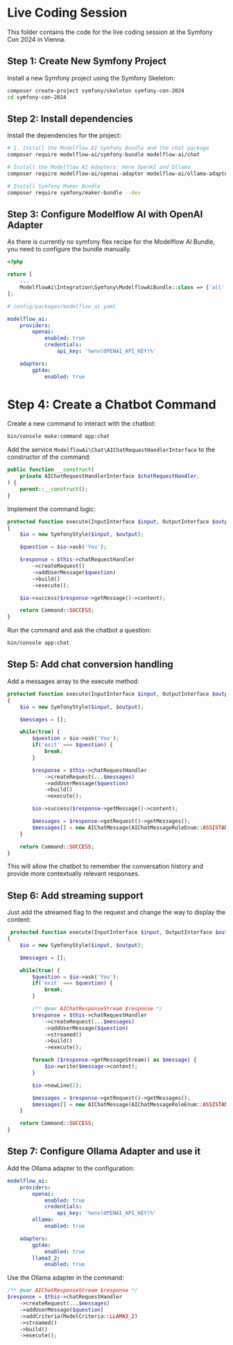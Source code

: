 # Live Coding Session

This folder contains the code for the live coding session at the Symfony Con 2024 in Vienna.

## Step 1: Create New Symfony Project

Install a new Symfony project using the Symfony Skeleton:

```bash
composer create-project symfony/skeleton symfony-con-2024
cd symfony-con-2024
```

## Step 2: Install dependencies

Install the dependencies for the project:

```bash
# 1. Install the Modelflow AI Symfony Bundle and the chat package
composer require modelflow-ai/symfony-bundle modelflow-ai/chat

# Install the Modelflow AI Adapters: Here OpenAI and Ollama
composer require modelflow-ai/openai-adapter modelflow-ai/ollama-adapter

# Install Symfony Maker Bundle
composer require symfony/maker-bundle --dev
```

## Step 3: Configure Modelflow AI with OpenAI Adapter

As there is currently no symfony flex recipe for the Modelflow AI Bundle, you need to configure the bundle manually.

```php
<?php

return [
    ...
    ModelflowAi\Integration\Symfony\ModelflowAiBundle::class => ['all' => true],
];
```

```yaml
# config/packages/modelflow_ai.yaml

modelflow_ai:
    providers:
        openai:
            enabled: true
            credentials:
                api_key: '%env(OPENAI_API_KEY)%'

    adapters:
        gpt4o:
            enabled: true
```

# Step 4: Create a Chatbot Command

Create a new command to interact with the chatbot:

```bash
bin/console make:command app:chat
```

Add the service `ModelflowAi\Chat\AIChatRequestHandlerInterface` to the constructor of the command:

```php
public function __construct(
    private AIChatRequestHandlerInterface $chatRequestHandler,
) {
    parent::__construct();
}
```

Implement the command logic:

```php
protected function execute(InputInterface $input, OutputInterface $output): int
{
    $io = new SymfonyStyle($input, $output);

    $question = $io->ask('You');

    $response = $this->chatRequestHandler
        ->createRequest()
        ->addUserMessage($question)
        ->build()
        ->execute();

    $io->success($response->getMessage()->content);

    return Command::SUCCESS;
}
```

Run the command and ask the chatbot a question:

```bash
bin/console app:chat
```

## Step 5: Add chat conversion handling

Add a messages array to the execute method:

```php
protected function execute(InputInterface $input, OutputInterface $output): int
{
    $io = new SymfonyStyle($input, $output);

    $messages = [];

    while(true) {
        $question = $io->ask('You');
        if('exit' === $question) {
            break;
        }

        $response = $this->chatRequestHandler
            ->createRequest(...$messages)
            ->addUserMessage($question)
            ->build()
            ->execute();

        $io->success($response->getMessage()->content);

        $messages = $response->getRequest()->getMessages();
        $messages[] = new AIChatMessage(AIChatMessageRoleEnum::ASSISTANT, $response->getMessage()->content);
    }

    return Command::SUCCESS;
}
```

This will allow the chatbot to remember the conversation history and provide more contextually relevant responses.

## Step 6: Add streaming support

Just add the streamed flag to the request and change the way to display the content:

```php
 protected function execute(InputInterface $input, OutputInterface $output): int
{
    $io = new SymfonyStyle($input, $output);

    $messages = [];

    while(true) {
        $question = $io->ask('You');
        if('exit' === $question) {
            break;
        }

        /** @var AIChatResponseStream $response */
        $response = $this->chatRequestHandler
            ->createRequest(...$messages)
            ->addUserMessage($question)
            ->streamed()
            ->build()
            ->execute();

        foreach ($response->getMessageStream() as $message) {
            $io->write($message->content);
        }

        $io->newLine(2);

        $messages = $response->getRequest()->getMessages();
        $messages[] = new AIChatMessage(AIChatMessageRoleEnum::ASSISTANT, $response->getMessage()->content);
    }

    return Command::SUCCESS;
}
```

## Step 7: Configure Ollama Adapter and use it

Add the Ollama adapter to the configuration:

```yaml
modelflow_ai:
    providers:
        openai:
            enabled: true
            credentials:
                api_key: '%env(OPENAI_API_KEY)%'
        ollama:
            enabled: true

    adapters:
        gpt4o:
            enabled: true
        llama3_2:
            enabled: true
```

Use the Ollama adapter in the command:

```php
/** @var AIChatResponseStream $response */
$response = $this->chatRequestHandler
    ->createRequest(...$messages)
    ->addUserMessage($question)
    ->addCriteria(ModelCriteria::LLAMA3_2)
    ->streamed()
    ->build()
    ->execute();
```
